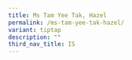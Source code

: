 ```yaml
---
title: Ms Tam Yee Tak, Hazel
permalink: /ms-tam-yee-tak-hazel/
variant: tiptap
description: ""
third_nav_title: IS
---
```


